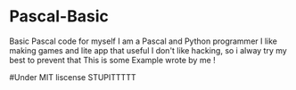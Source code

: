 # Pascal-Basic
Basic Pascal code for myself
I am a Pascal and Python programmer
I like making games and lite app that useful
I don't like hacking, so i alway try my best to prevent that
This is some Example wrote by me !

#Under MIT liscense
STUPITTTTT

